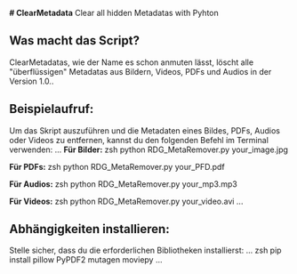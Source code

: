 **# ClearMetadata**
Clear all hidden Metadatas with Pyhton

## Was macht das Script?
ClearMetadatas, wie der Name es schon anmuten lässt, löscht alle "überflüssigen" Metadatas aus Bildern, Videos, PDFs und Audios in der Version 1.0..

## Beispielaufruf:
Um das Skript auszuführen und die Metadaten eines Bildes, PDFs, Audios oder Videos zu entfernen, kannst du den folgenden Befehl im Terminal verwenden:
...
**Für Bilder:**
zsh
python RDG_MetaRemover.py your_image.jpg

**Für PDFs:**
zsh
python RDG_MetaRemover.py your_PFD.pdf

**Für Audios:**
zsh
python RDG_MetaRemover.py your_mp3.mp3

**Für Videos:**
zsh
python RDG_MetaRemover.py your_video.avi
...

## Abhängigkeiten installieren:
Stelle sicher, dass du die erforderlichen Bibliotheken installierst:
...
zsh
pip install pillow PyPDF2 mutagen moviepy
...
